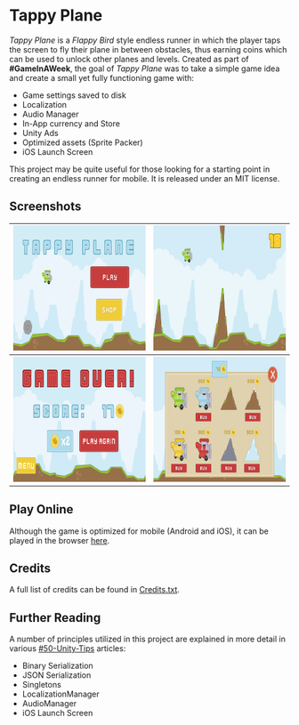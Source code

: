 # Tappy Plane

*Tappy Plane* is a *Flappy Bird* style endless runner in which the player taps the screen to fly their plane in between obstacles, thus earning coins which can be used to unlock other planes and levels. Created as part of **#GameInAWeek**, the goal of *Tappy Plane* was to take a simple game idea and create a small yet fully functioning game with:
* Game settings saved to disk
* Localization
* Audio Manager
* In-App currency and Store
* Unity Ads
* Optimized assets (Sprite Packer)
* iOS Launch Screen

This project may be quite useful for those looking for a starting point in creating an endless runner for mobile. It is released under an MIT license.

## Screenshots

<table style="width:100%">
  <tr>
    <th><img src="Screenshots/screenshot1.png" width="400" height="225"></th>
    <th><img src="Screenshots/screenshot2.png" width="400" height="225"></th> 
  </tr>
  <tr>
    <th><img src="Screenshots/screenshot3.png" width="400" height="225"></th>
    <th><img src="Screenshots/screenshot4.png" width="400" height="225"></th> 
  </tr>
</table>

## Play Online

Although the game is optimized for mobile (Android and iOS), it can be played in the browser [here](https://defuncart.itch.io/tappyplane).

## Credits

A full list of credits can be found in [Credits.txt](Credits.txt).

## Further Reading

A number of principles utilized in this project are explained in more detail in various [#50-Unity-Tips](https://github.com/defuncart/50-unity-tips) articles:

* Binary Serialization
* JSON Serialization
* Singletons
* LocalizationManager
* AudioManager
* iOS Launch Screen